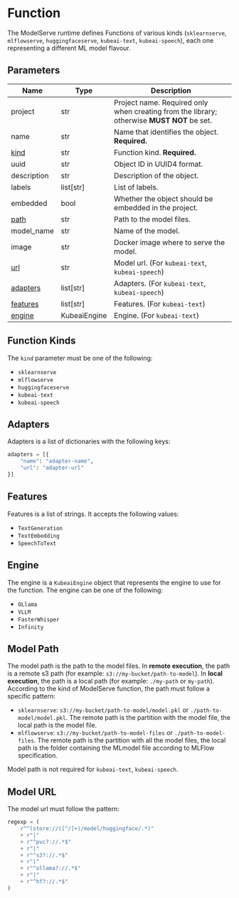 # Function

The ModelServe runtime defines Functions of various kinds (`sklearnserve`, `mlflowserve`, `huggingfaceserve`, `kubeai-text`, `kubeai-speech`), each one representing a different ML model flavour.

## Parameters

| Name | Type | Description |
| --- | --- | --- |
| project | str | Project name. Required only when creating from the library; otherwise **MUST NOT** be set. |
| name | str | Name that identifies the object. **Required.** |
| [kind](#function-kinds) | str | Function kind. **Required.** |
| uuid | str | Object ID in UUID4 format. |
| description | str | Description of the object. |
| labels | list[str] | List of labels. |
| embedded | bool | Whether the object should be embedded in the project. |
| [path](#model-path) | str | Path to the model files. |
| model_name | str | Name of the model. |
| image | str | Docker image where to serve the model. |
| [url](#model-url) | str | Model url. (For `kubeai-text`, `kubeai-speech`) |
| [adapters](#adapters) | list[str] | Adapters. (For `kubeai-text`, `kubeai-speech`) |
| [features](#features) | list[str] | Features. (For `kubeai-text`) |
| [engine](#engine) | KubeaiEngine | Engine. (For `kubeai-text`) |

## Function Kinds

The `kind` parameter must be one of the following:

- `sklearnserve`
- `mlflowserve`
- `huggingfaceserve`
- `kubeai-text`
- `kubeai-speech`

## Adapters

Adapters is a list of dictionaries with the following keys:

```python
adapters = [{
    "name": "adapter-name",
    "url": "adapter-url"
}]
```

## Features

Features is a list of strings. It accepts the following values:

- `TextGeneration`
- `TextEmbedding`
- `SpeechToText`

## Engine

The engine is a `KubeaiEngine` object that represents the engine to use for the function. The engine can be one of the following:

- `OLlama`
- `VLLM`
- `FasterWhisper`
- `Infinity`

## Model Path

The model path is the path to the model files. In **remote execution**, the path is a remote s3 path (for example: `s3://my-bucket/path-to-model`). In **local execution**, the path is a local path (for example: `./my-path` or `my-path`). According to the kind of ModelServe function, the path must follow a specific pattern:

- `sklearnserve`: `s3://my-bucket/path-to-model/model.pkl` or `./path-to-model/model.pkl`. The remote path is the partition with the model file, the local path is the model file.
- `mlflowserve`: `s3://my-bucket/path-to-model-files` or `./path-to-model-files`. The remote path is the partition with all the model files, the local path is the folder containing the MLmodel file according to MLFlow specification.

Model path is not required for `kubeai-text`, `kubeai-speech`.

## Model URL

The model url must follow the pattern:

```python
regexp = (
    r"^(store://([^/]+)/model/huggingface/.*)"
    + r"|"
    + r"^pvc?://.*$"
    + r"|"
    + r"^s3?://.*$"
    + r"|"
    + r"^ollama?://.*$"
    + r"|"
    + r"^hf?://.*$"
)
```
